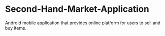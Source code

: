 # Second-Hand-Market-Application
Android mobile application that provides online platform for users to sell and buy items.
